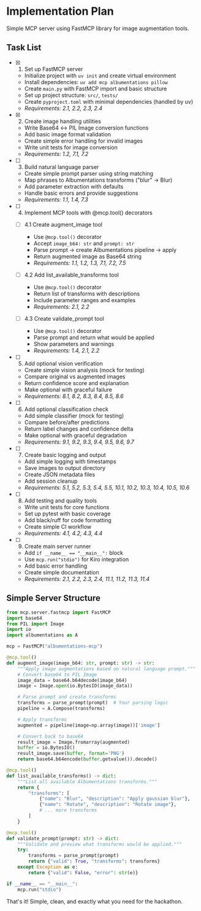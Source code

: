 # Implementation Plan

Simple MCP server using FastMCP library for image augmentation tools.

## Task List

- [x] 1. Set up FastMCP server

  - Initialize project with `uv init` and create virtual environment
  - Install dependencies: `uv add mcp albumentations pillow`
  - Create `main.py` with FastMCP import and basic structure
  - Set up project structure: `src/`, `tests/`
  - Create `pyproject.toml` with minimal dependencies (handled by uv)
  - _Requirements: 2.1, 2.2, 2.3, 2.4_

- [x] 2. Create image handling utilities

  - Write Base64 ↔ PIL Image conversion functions
  - Add basic image format validation
  - Create simple error handling for invalid images
  - Write unit tests for image conversion
  - _Requirements: 1.2, 7.1, 7.2_

- [ ] 3. Build natural language parser

  - Create simple prompt parser using string matching
  - Map phrases to Albumentations transforms ("blur" → Blur)
  - Add parameter extraction with defaults
  - Handle basic errors and provide suggestions
  - _Requirements: 1.1, 1.4, 7.3_

- [ ] 4. Implement MCP tools with @mcp.tool() decorators

  - [ ] 4.1 Create augment_image tool

    - Use `@mcp.tool()` decorator
    - Accept `image_b64: str` and `prompt: str`
    - Parse prompt → create Albumentations pipeline → apply
    - Return augmented image as Base64 string
    - _Requirements: 1.1, 1.2, 1.3, 7.1, 7.2, 7.5_

  - [ ] 4.2 Add list_available_transforms tool

    - Use `@mcp.tool()` decorator
    - Return list of transforms with descriptions
    - Include parameter ranges and examples
    - _Requirements: 2.1, 2.2_

  - [ ] 4.3 Create validate_prompt tool
    - Use `@mcp.tool()` decorator
    - Parse prompt and return what would be applied
    - Show parameters and warnings
    - _Requirements: 1.4, 2.1, 2.2_

- [ ] 5. Add optional vision verification

  - Create simple vision analysis (mock for testing)
  - Compare original vs augmented images
  - Return confidence score and explanation
  - Make optional with graceful failure
  - _Requirements: 8.1, 8.2, 8.3, 8.4, 8.5, 8.6_

- [ ] 6. Add optional classification check

  - Add simple classifier (mock for testing)
  - Compare before/after predictions
  - Return label changes and confidence delta
  - Make optional with graceful degradation
  - _Requirements: 9.1, 9.2, 9.3, 9.4, 9.5, 9.6, 9.7_

- [ ] 7. Create basic logging and output

  - Add simple logging with timestamps
  - Save images to output directory
  - Create JSON metadata files
  - Add session cleanup
  - _Requirements: 5.1, 5.2, 5.3, 5.4, 5.5, 10.1, 10.2, 10.3, 10.4, 10.5, 10.6_

- [ ] 8. Add testing and quality tools

  - Write unit tests for core functions
  - Set up pytest with basic coverage
  - Add black/ruff for code formatting
  - Create simple CI workflow
  - _Requirements: 4.1, 4.2, 4.3, 4.4_

- [ ] 9. Create main server runner
  - Add `if __name__ == "__main__":` block
  - Use `mcp.run("stdio")` for Kiro integration
  - Add basic error handling
  - Create simple documentation
  - _Requirements: 2.1, 2.2, 2.3, 2.4, 11.1, 11.2, 11.3, 11.4_

## Simple Server Structure

```python
from mcp.server.fastmcp import FastMCP
import base64
from PIL import Image
import io
import albumentations as A

mcp = FastMCP("albumentations-mcp")

@mcp.tool()
def augment_image(image_b64: str, prompt: str) -> str:
    """Apply image augmentations based on natural language prompt."""
    # Convert base64 to PIL Image
    image_data = base64.b64decode(image_b64)
    image = Image.open(io.BytesIO(image_data))

    # Parse prompt and create transforms
    transforms = parse_prompt(prompt)  # Your parsing logic
    pipeline = A.Compose(transforms)

    # Apply transforms
    augmented = pipeline(image=np.array(image))['image']

    # Convert back to base64
    result_image = Image.fromarray(augmented)
    buffer = io.BytesIO()
    result_image.save(buffer, format='PNG')
    return base64.b64encode(buffer.getvalue()).decode()

@mcp.tool()
def list_available_transforms() -> dict:
    """List all available Albumentations transforms."""
    return {
        "transforms": [
            {"name": "Blur", "description": "Apply gaussian blur"},
            {"name": "Rotate", "description": "Rotate image"},
            # ... more transforms
        ]
    }

@mcp.tool()
def validate_prompt(prompt: str) -> dict:
    """Validate and preview what transforms would be applied."""
    try:
        transforms = parse_prompt(prompt)
        return {"valid": True, "transforms": transforms}
    except Exception as e:
        return {"valid": False, "error": str(e)}

if __name__ == "__main__":
    mcp.run("stdio")
```

That's it! Simple, clean, and exactly what you need for the hackathon.
